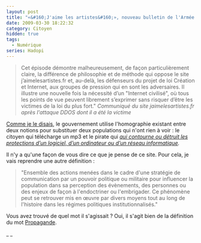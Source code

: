 ```yaml
---
layout: post
title: "«&#160;J'aime les artistes&#160;», nouveau bulletin de l'Armée d'Italie"
date: 2009-03-30 18:22:32
category: Citoyen
hidden: true
tags:
  - Numérique
series: Hadopi
---
```


> Cet épisode démontre malheureusement, de façon particulièrement claire, la différence de philosophie et de méthode qui oppose le site j’aimelesartistes.fr et, au-delà, les défenseurs du projet de loi Création et Internet, aux groupes de pression qui en sont les adversaires. Il illustre une nouvelle fois la nécessité d’un "Internet civilisé", où tous les points de vue peuvent librement s’exprimer sans risquer d’être les victimes de la loi du plus fort."
> <cite>Communiqué du site jaimelesartistes.fr après l'attaque DDOS dont il a été la victime</cite>

[Comme je le disais](/2009/03/hadopi-les-pirates-ont-bon-dos/), le gouvernement utilise l'homographie existant entre deux notions pour substituer deux populations qui n'ont rien à voir&nbsp;: le citoyen qui télécharge un mp3 et le pirate qui _[qui contourne ou détruit les protections d’un logiciel, d’un ordinateur ou d’un réseau informatique](http://www.legifrance.gouv.fr/jopdf/common/jo_pdf.jsp?numJO=0&amp;dateJO=19990402&amp;pageDebut=03905&amp;pageFin=&amp;pageCourante=03907)._

Il n'y a qu'une façon de vous dire ce que je pense de ce site. Pour cela, je vais reprendre une autre définition&nbsp;:

> "Ensemble des actions menées dans le cadre d'une stratégie de communication par un pouvoir politique ou militaire pour influencer la population dans sa perception des évènements, des personnes ou des enjeux de façon à l'endoctriner ou l'embrigader. Ce phénomène peut se retrouver mis en œuvre par divers moyens tout au long de l'histoire dans les régimes politiques institutionnalisés."

Vous avez trouvé de quel mot il s'agissait&nbsp;? Oui, il s'agit bien de la définition du mot [Propagande](http://fr.wikipedia.org/wiki/Propagande).

_
_
